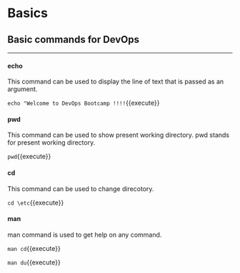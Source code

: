 # Basics
## Basic commands for DevOps
---
#### echo
This command can be used to display the line of text that is passed as an argument. 

`echo "Welcome to DevOps Bootcamp !!!!`{{execute}}
 
#### pwd

This command can be used to show present working directory. pwd stands for present working directory.

`pwd`{{execute}}

 
#### cd

This command can be used to change direcotory.

`cd \etc`{{execute}}

#### man

man command is used to get help on any command. 

`man cd`{{execute}}

`man du`{{execute}}
